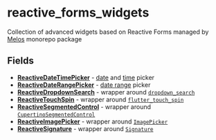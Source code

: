 # reactive_forms_widgets

Collection of advanced widgets based on Reactive Forms managed by [Melos](https://pub.dev/packages/melos) monorepo package

## Fields

- **[ReactiveDateTimePicker](https://pub.dev/packages/reactive_date_time_picker)** - [date](https://api.flutter.dev/flutter/material/showDatePicker.html) and [time](https://api.flutter.dev/flutter/material/showTimePicker.html) picker
- **[ReactiveDateRangePicker](https://pub.dev/packages/reactive_date_range_picker)** - [date range](https://api.flutter.dev/flutter/material/showDateRangePicker.html) picker
- **[ReactiveDropdownSearch](https://pub.dev/packages/reactive_dropdown_search)** - wrapper around [`dropdown_search`](https://pub.dev/packages/dropdown_search)
- **[ReactiveTouchSpin](https://pub.dev/packages/reactive_touch_spin)** - wrapper around [`flutter_touch_spin`](https://pub.dev/packages/flutter_touch_spin)
- **[ReactiveSegmentedControl](https://pub.dev/packages/reactive_segmented_control)** - wrapper around [`CupertinoSegmentedControl`](https://api.flutter.dev/flutter/cupertino/CupertinoSegmentedControl-class.html)
- **[ReactiveImagePicker](https://pub.dev/packages/reactive_image_picker)** - wrapper around [`ImagePicker`](https://pub.dev/packages/image_picker)
- **[ReactiveSignature](https://pub.dev/packages/reactive_signature)** - wrapper around [`Signature`](https://pub.dev/packages/signature)
